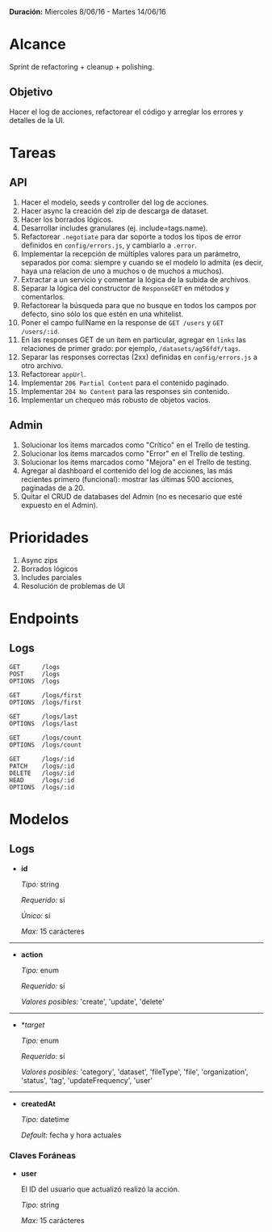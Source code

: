 **Duración:** Miercoles 8/06/16 - Martes 14/06/16

# Alcance
Sprint de refactoring + cleanup + polishing.

## Objetivo
Hacer el log de acciones, refactorear el código y arreglar los errores y detalles de la UI.

# Tareas

## API

1. Hacer el modelo, seeds y controller del log de acciones.
2. Hacer async la creación del zip de descarga de dataset.
3. Hacer los borrados lógicos.
4. Desarrollar includes granulares (ej. include=tags.name).
5. Refactorear `.negotiate` para dar soporte a todos los tipos de error definidos en `config/errors.js`, y cambiarlo a `.error`.
6. Implementar la recepción de múltiples valores para un parámetro, separados por coma:
    siempre y cuando se el modelo lo admita (es decir, haya una relacion de uno a muchos o de muchos a muchos).
7. Extractar a un servicio y comentar la lógica de la subida de archivos.
8. Separar la lógica del constructor de `ResponseGET` en métodos y comentarlos.
9. Refactorear la búsqueda para que no busque en todos los campos por defecto, sino sólo los que estén en una whitelist.
10. Poner el campo fullName en la response de `GET /users` y `GET /users/:id`.
11. En las responses GET de un ítem en particular, agregar en `links` las relaciones de primer grado:
    por ejemplo, `/datasets/ag56fdf/tags`.
12. Separar las responses correctas (2xx) definidas en `config/errors.js` a otro archivo.
13. Refactorear `appUrl`.
14. Implementar `206 Partial Content` para el contenido paginado.
15. Implementar `204 No Content` para las responses sin contenido.
16. Implementar un chequeo más robusto de objetos vacíos.

## Admin

1. Solucionar los ítems marcados como "Crítico" en el Trello de testing.
2. Solucionar los ítems marcados como "Error" en el Trello de testing.
3. Solucionar los ítems marcados como "Mejora" en el Trello de testing.
4. Agregar al dashboard el contenido del log de acciones, las más recientes primero (funcional):
    mostrar las últimas 500 acciones, paginadas de a 20.
5. Quitar el CRUD de databases del Admin (no es necesario que esté expuesto en el Admin).


# Prioridades

1. Async zips
2. Borrados lógicos
3. Includes parciales
4. Resolución de problemas de UI


# Endpoints

## Logs
```
GET      /logs
POST     /logs
OPTIONS  /logs

GET      /logs/first
OPTIONS  /logs/first

GET      /logs/last
OPTIONS  /logs/last

GET      /logs/count
OPTIONS  /logs/count

GET      /logs/:id
PATCH    /logs/:id
DELETE   /logs/:id
HEAD     /logs/:id
OPTIONS  /logs/:id
```

# Modelos

## Logs

- **id**

    *Tipo:* string

    *Requerido:* sí

    *Único:* sí

    *Max:* 15 carácteres

---

- **action**

    *Tipo:* enum

    *Requerido:* sí

    *Valores posibles:* 'create', 'update', 'delete'

---

- **target*

    *Tipo:* enum

    *Requerido:* sí

    *Valores posibles:* 'category', 'dataset', 'fileType', 'file', 'organization', 'status', 'tag', 'updateFrequency', 'user'

---

- **createdAt**

    *Tipo:* datetime

    *Default:* fecha y hora actuales


### Claves Foráneas

- **user**

    El ID del usuario que actualizó realizó la acción.

    *Tipo:* string

    *Max:* 15 carácteres
